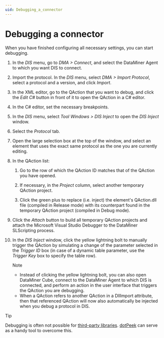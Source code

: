 ```yaml
---
uid: Debugging_a_connector
---
```


# Debugging a connector

When you have finished configuring all necessary settings, you can start debugging.

1. In the *DIS* menu, go to *DMA \> Connect*, and select the DataMiner Agent to which you want DIS to connect.

1. Import the protocol. In the *DIS* menu, select *DMA \> Import Protocol*, select a protocol and a version, and click *Import*.

1. In the XML editor, go to the QAction that you want to debug, and click the *Edit C#* button in front of it to open the QAction in a C# editor.

1. In the C# editor, set the necessary breakpoints.

1. In the *DIS* menu, select *Tool Windows \> DIS Inject* to open the *DIS Inject* window.

1. Select the *Protocol* tab.

1. Open the large selection box at the top of the window, and select an element that uses the exact same protocol as the one you are currently editing.

1. In the QAction list:

    1. Go to the row of which the QAction ID matches that of the QAction you have opened.

    1. If necessary, in the *Project* column, select another temporary QAction project.

    1. Click the green plus to replace (i.e. inject) the element's QAction.dll file (compiled in Release mode) with its counterpart found in the temporary QAction project (compiled in Debug mode).

1. Click the *Attach* button to build all temporary QAction projects and attach the Microsoft Visual Studio Debugger to the DataMiner SLScripting process.

1. In the *DIS Inject* window, click the yellow lightning bolt to manually trigger the QAction by simulating a change of the parameter selected in the *Trigger ID* box (in case of a dynamic table parameter, use the *Trigger Key* box to specify the table row).

    > [!NOTE]
    >
    > - Instead of clicking the yellow lightning bolt, you can also open DataMiner Cube, connect to the DataMiner Agent to which DIS is connected, and perform an action in the user interface that triggers the QAction you are debugging.
    > - When a QAction refers to another QAction in a DllImport attribute, then that referenced QAction will now also automatically be injected when you debug a protocol in DIS.

> [!TIP]
> Debugging is often not possible for [third-party libraries](xref:TOONuGet). [dotPeek](xref:dotPeek) can serve as a handy tool to overcome this.
